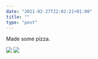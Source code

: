 ```yaml
---
date: "2021-02-27T22:02:21+01:00"
title: ""
type: "post"
---
```


Made some pizza.

![](/2021-02-27-0.jpeg)
![](/2021-02-27-1.jpeg)